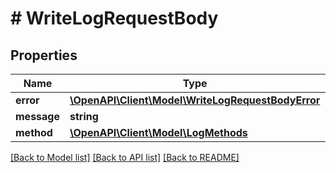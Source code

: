 # # WriteLogRequestBody

## Properties

Name | Type | Description | Notes
------------ | ------------- | ------------- | -------------
**error** | [**\OpenAPI\Client\Model\WriteLogRequestBodyError**](WriteLogRequestBodyError.md) |  | [optional]
**message** | **string** |  |
**method** | [**\OpenAPI\Client\Model\LogMethods**](LogMethods.md) |  |

[[Back to Model list]](../../README.md#models) [[Back to API list]](../../README.md#endpoints) [[Back to README]](../../README.md)
